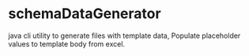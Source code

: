# schemaDataGenerator

java cli utility to generate files with template data, Populate placeholder values to template body from excel.